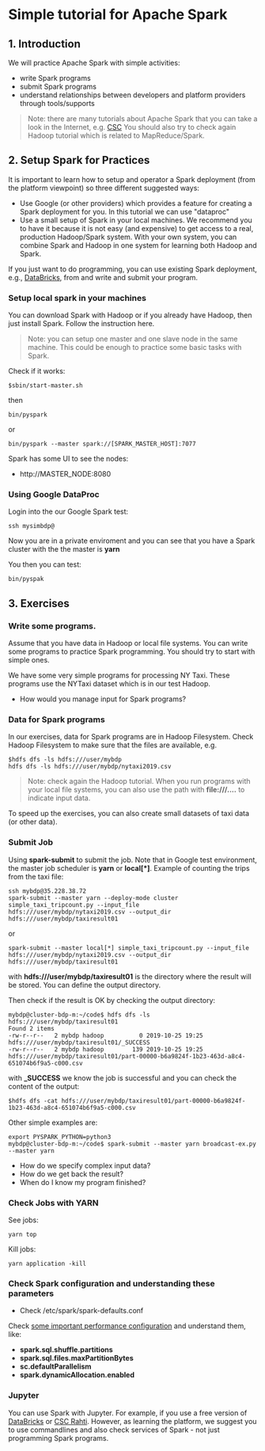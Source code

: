 # Simple tutorial for Apache Spark

## 1. Introduction
We will practice Apache Spark with simple activities:
* write Spark programs
* submit Spark programs
* understand relationships between developers and platform providers through tools/supports

>Note: there are many tutorials about Apache Spark that you can take a look in the Internet, e.g. [CSC](https://research.csc.fi/big-data-computing)
>You should also try to check again Hadoop tutorial which is related to MapReduce/Spark.

## 2. Setup Spark for Practices

It is important to learn how to setup and operator a Spark deployment (from the platform viewpoint) so three different suggested ways:

* Use Google (or other providers) which provides a feature for creating a Spark deployment for you. In this tutorial we can use "dataproc"
* Use a small setup of Spark in your local machines. We recommend you to have it because it is not easy (and expensive) to get access to a real, production Hadoop/Spark system. With your own system, you can combine Spark and Hadoop in one system for learning both Hadoop and Spark.

If you just want to do programming, you can use existing Spark deployment, e.g., [DataBricks](https://databricks.com/try-databricks), from and write and submit your program.

### Setup local spark in your machines

You can download Spark with Hadoop or if you already have Hadoop, then just install Spark. Follow the instruction here.
>Note: you can setup one master and one slave node in the same machine. This could be enough to practice some basic tasks with Spark.

Check if it works:
```
$sbin/start-master.sh
```
then
```
bin/pyspark
```
or
```
bin/pyspark --master spark://[SPARK_MASTER_HOST]:7077
```

Spark has some UI to see the nodes:
* http://MASTER_NODE:8080

### Using Google DataProc

Login into the our Google Spark test:
```
ssh mysimbdp@
```
Now you are in a private enviroment and you can see that you have a Spark cluster with the the master is **yarn**

You  then you can test:
```
bin/pyspak
```

## 3. Exercises
### Write some programs.

Assume that you have data in Hadoop or local file systems. You can write some programs to practice Spark programming. You should try to start with simple ones.

We have some very simple programs for processing NY Taxi. These programs use the NYTaxi dataset which is in our test Hadoop.

* How would you manage input for Spark programs?
### Data for Spark programs
In our exercises, data for Spark programs are in Hadoop Filesystem. Check Hadoop Filesystem to make sure that the files are available, e.g.
```
$hdfs dfs -ls hdfs:///user/mybdp
hdfs dfs -ls hdfs:///user/mybdp/nytaxi2019.csv
```
>Note: check again the Hadoop tutorial. When you run programs with your local file systems, you can also use the path with **file:///....** to indicate input data.

To speed up the exercises, you can also create small datasets of taxi data (or other data).

### Submit Job

Using **spark-submit** to submit the job. Note that in Google test environment, the master job scheduler is **yarn** or **local[*]**. Example of counting the trips from the taxi file:
```
ssh mybdp@35.228.38.72
spark-submit --master yarn --deploy-mode cluster simple_taxi_tripcount.py --input_file hdfs:///user/mybdp/nytaxi2019.csv --output_dir hdfs:///user/mybdp/taxiresult01
```
or
```
spark-submit --master local[*] simple_taxi_tripcount.py --input_file hdfs:///user/mybdp/nytaxi2019.csv --output_dir hdfs:///user/mybdp/taxiresult01
```

with **hdfs:///user/mybdp/taxiresult01** is the directory where the result will be stored. You can define the output directory.

Then check if the result is OK by checking the output directory:
```
mybdp@cluster-bdp-m:~/code$ hdfs dfs -ls hdfs:///user/mybdp/taxiresult01
Found 2 items
-rw-r--r--   2 mybdp hadoop          0 2019-10-25 19:25 hdfs:///user/mybdp/taxiresult01/_SUCCESS
-rw-r--r--   2 mybdp hadoop        139 2019-10-25 19:25 hdfs:///user/mybdp/taxiresult01/part-00000-b6a9824f-1b23-463d-a8c4-651074b6f9a5-c000.csv
```
with **_SUCCESS** we know the job is successful and you can check the content of the output:
```
$hdfs dfs -cat hdfs:///user/mybdp/taxiresult01/part-00000-b6a9824f-1b23-463d-a8c4-651074b6f9a5-c000.csv
```
Other simple examples are:
```
export PYSPARK_PYTHON=python3
mybdp@cluster-bdp-m:~/code$ spark-submit --master yarn broadcast-ex.py --master yarn
```

* How do we specify complex input data?
* How do we get back the result?
* When do I know my program finished?

### Check Jobs with YARN
See jobs:
```
yarn top
```

Kill jobs:
```
yarn application -kill
```
### Check Spark configuration and understanding these parameters

* Check /etc/spark/spark-defaults.conf

Check [some important performance configuration](https://spark.apache.org/docs/latest/sql-performance-tuning.html) and understand them, like:
* **spark.sql.shuffle.partitions**
* **spark.sql.files.maxPartitionBytes**
* **sc.defaultParallelism**
* **spark.dynamicAllocation.enabled**
### Jupyter

You can use Spark with Jupyter. For example, if you use a free version of [DataBricks](https://databricks.com/try-databricks) or [CSC Rahti](https://research.csc.fi/big-data-computing). However, as learning the platform, we suggest you to use commandlines and also check services of Spark - not just programming Spark programs.
